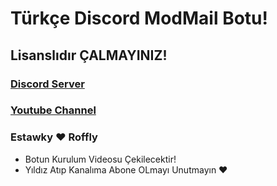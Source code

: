 # Türkçe Discord **ModMail** Botu!
## Lisanslıdır ÇALMAYINIZ!

### [Discord Server](https://discord.gg/WZY4FUn8gE)
### [Youtube Channel](https://www.youtube.com/c/Estawky/) 

### Estawky ♥ Roffly
- Botun Kurulum Videosu Çekilecektir!
- Yıldız Atıp Kanalıma Abone OLmayı Unutmayın ♥ 
